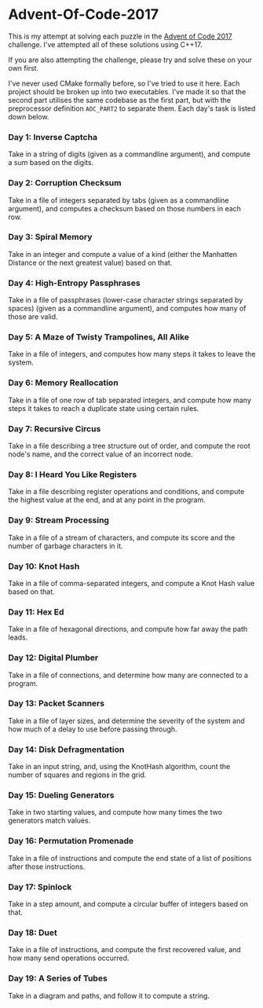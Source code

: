 # Advent-Of-Code-2017
This is my attempt at solving each puzzle in the [Advent of Code 2017](http://adventofcode.com/2017) challenge. I've attempted all of these solutions using C++17.

If you are also attempting the challenge, please try and solve these on your own first.

I've never used CMake formally before, so I've tried to use it here. Each project should be broken up into two executables. I've made it so that the second part utilises the same codebase as the first part, but with the preprocessor definition `AOC_PART2` to separate them. Each day's task is listed down below.

### Day 1: Inverse Captcha
Take in a string of digits (given as a commandline argument), and compute a sum based on the digits.

### Day 2: Corruption Checksum
Take in a file of integers separated by tabs (given as a commandline argument), and computes a checksum based on those numbers in each row.

### Day 3: Spiral Memory
Take in an integer and compute a value of a kind (either the Manhatten Distance or the next greatest value) based on that.

### Day 4: High-Entropy Passphrases
Take in a file of passphrases (lower-case character strings separated by spaces) (given as a commandline argument), and computes how many of those are valid.

### Day 5: A Maze of Twisty Trampolines, All Alike
Take in a file of integers, and computes how many steps it takes to leave the system.

### Day 6: Memory Reallocation
Take in a file of one row of tab separated integers, and compute how many steps it takes to reach a duplicate state using certain rules.

### Day 7: Recursive Circus
Take in a file describing a tree structure out of order, and compute the root node's name, and the correct value of an incorrect node.

### Day 8: I Heard You Like Registers
Take in a file describing register operations and conditions, and compute the highest value at the end, and at any point in the program.

### Day 9: Stream Processing
Take in a file of a stream of characters, and compute its score and the number of garbage characters in it.

### Day 10: Knot Hash
Take in a file of comma-separated integers, and compute a Knot Hash value based on that.

### Day 11: Hex Ed
Take in a file of hexagonal directions, and compute how far away the path leads.

### Day 12: Digital Plumber
Take in a file of connections, and determine how many are connected to a program.

### Day 13: Packet Scanners
Take in a file of layer sizes, and determine the severity of the system and how much of a delay to use before passing through.

### Day 14: Disk Defragmentation
Take in an input string, and, using the KnotHash algorithm, count the number of squares and regions in the grid.

### Day 15: Dueling Generators
Take in two starting values, and compute how many times the two generators match values.

### Day 16: Permutation Promenade
Take in a file of instructions and compute the end state of a list of positions after those instructions.

### Day 17: Spinlock
Take in a step amount, and compute a circular buffer of integers based on that.

### Day 18: Duet
Take in a file of instructions, and compute the first recovered value, and how many send operations occurred.

### Day 19: A Series of Tubes
Take in a diagram and paths, and follow it to compute a string.
